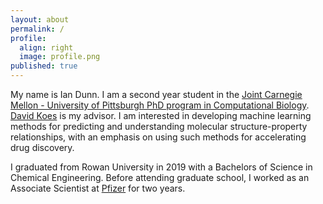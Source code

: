 ```yaml
---
layout: about
permalink: /
profile:
  align: right
  image: profile.png
published: true
---
```


My name is Ian Dunn. I am a second year student in the [Joint Carnegie Mellon - University of Pittsburgh PhD program in Computational Biology](http://www.compbio.cmu.edu). [David Koes](http://bits.csb.pitt.edu/) is my advisor. I am interested in developing machine learning methods for predicting and understanding molecular structure-property relationships, with an emphasis on using such methods for accelerating drug discovery. 

I graduated from Rowan University in 2019 with a Bachelors of Science in Chemical Engineering. Before attending graduate school, I worked as an Associate Scientist at [Pfizer](https://www.pfizer.com/) for two years. 